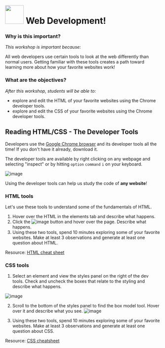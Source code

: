 # <img src="https://cloud.githubusercontent.com/assets/7833470/10899314/63829980-8188-11e5-8cdd-4ded5bcb6e36.png" height="60"> Web Development!

### Why is this important?
<!-- framing the "why" in big-picture/real world examples -->
*This workshop is important because:*

All web developers use certain tools to look at the web differently than normal users. Getting familiar with these tools creates a path toward learning more about how your favorite websites work!

### What are the objectives?
<!-- specific/measurable goal for students to achieve -->
*After this workshop, students will be able to:*

- explore and edit the HTML of your favorite websites using the Chrome developer tools.
- explore and edit the CSS of your favorite websites using the Chrome developer tools.

## Reading HTML/CSS - The Developer Tools

Developers use the [Google Chrome browser](https://www.google.com/chrome/browser/desktop/index.html) and its developer tools all the time! If you don't have it already, download it.

The developer tools are available by right clicking on any webpage and selecting "inspect" or by hitting `option` `command` `i` on your keyboard.

![image](https://cloud.githubusercontent.com/assets/6520345/25346522/a9699362-28cc-11e7-8f17-a34fdf2f0d40.png)

Using the developer tools can help us study the code of **any website**!

### HTML tools

Let's use these tools to understand some of the fundamentals of HTML.

1. Hover over the HTML in the elements tab and describe what happens.
2. Click the ![image](https://cloud.githubusercontent.com/assets/6520345/25346727/4c39c846-28cd-11e7-834c-ecf37ea59911.png)
button and hover over the page. Describe what happens.
3. Using these two tools, spend 10 minutes exploring some of your favorite websites. Make at least 3 observations and generate at least one question about HTML.


Resource: [HTML cheat sheet](https://github.com/SF-WDI-LABS/cheatsheets/blob/master/html_cheat_sheet.pdf)


### CSS tools

1. Select an element and view the styles panel on the right of the dev tools. Check and uncheck the boxes that relate to the styling and describe what happens.

![image](https://cloud.githubusercontent.com/assets/6520345/25346964/37ca0f64-28ce-11e7-8856-6db7dfa9fc1b.png)

2. Scroll to the bottom of the styles panel to find the box model tool. Hover over it and describe what you see.
![image](https://cloud.githubusercontent.com/assets/6520345/25346999/5559c02e-28ce-11e7-93a7-71f34c2f5082.png)

3. Using these two tools, spend 10 minutes exploring some of your favorite websites. Make at least 3 observations and generate at least one question about CSS.

Resource: [CSS cheatsheet](https://github.com/SF-WDI-LABS/cheatsheets/blob/master/basic_css_cheat_sheet.pdf)
